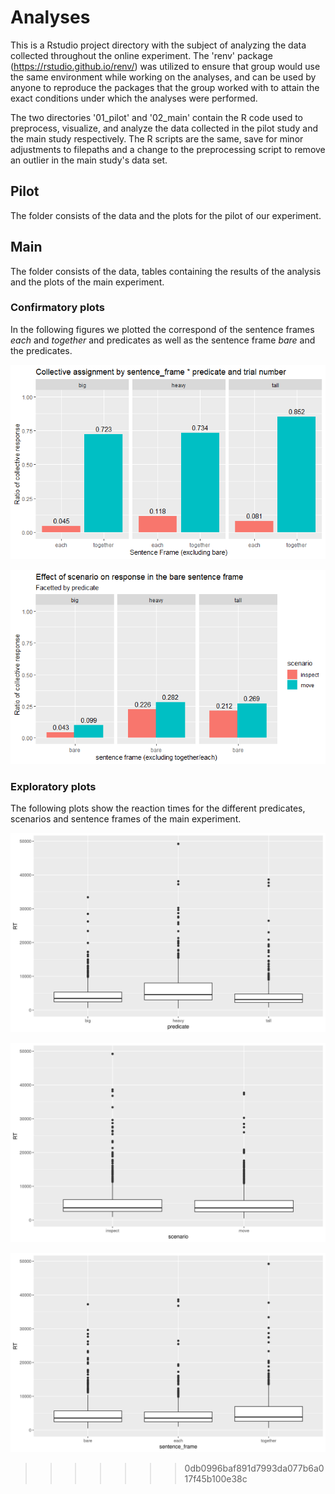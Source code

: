 # Analyses
This is a Rstudio project directory with the subject of analyzing the
data collected throughout the online experiment. The 'renv' package
(https://rstudio.github.io/renv/) was utilized to ensure that group
would use the same environment while working on the analyses, and can be
used by anyone to reproduce the packages that the group worked with
to attain the exact conditions under which the analyses were performed.

The two directories '01_pilot' and '02_main' contain the R code used to
preprocess, visualize, and analyze the data collected in the pilot study
and the main study respectively. The R scripts are the same, save for
minor adjustments to filepaths and a change to the preprocessing script
to remove an outlier in the main study's data set.

## Pilot
The folder consists of the data and the plots for the pilot of our experiment.

## Main
The folder consists of the data, tables containing the results of the analysis and the plots of the main experiment.

### Confirmatory plots
In the following figures we plotted the correspond of the sentence frames *each* and *together* and predicates as well as the sentence frame *bare* and the predicates.

![Plot predicates](/analyses/02_main/plots/ResponsePredicateSentenceEachTogether.png)

![Plot scenarios](/analyses/02_main/plots/ResponseScenarioSentenceFrameBare.png)


### Exploratory plots
The following plots show the reaction times for the different predicates, scenarios and sentence frames of the main experiment.

![Reaction times predicate](/analyses/02_main/plots/RTpredicate.png)

![Reaction times scenario](/analyses/02_main/plots/RTscenario.png)

![Reaction times sentence frame](/analyses/02_main/plots/RTsentence_frame.png)
>>>>>>> 0db0996baf891d7993da077b6a017f45b100e38c
